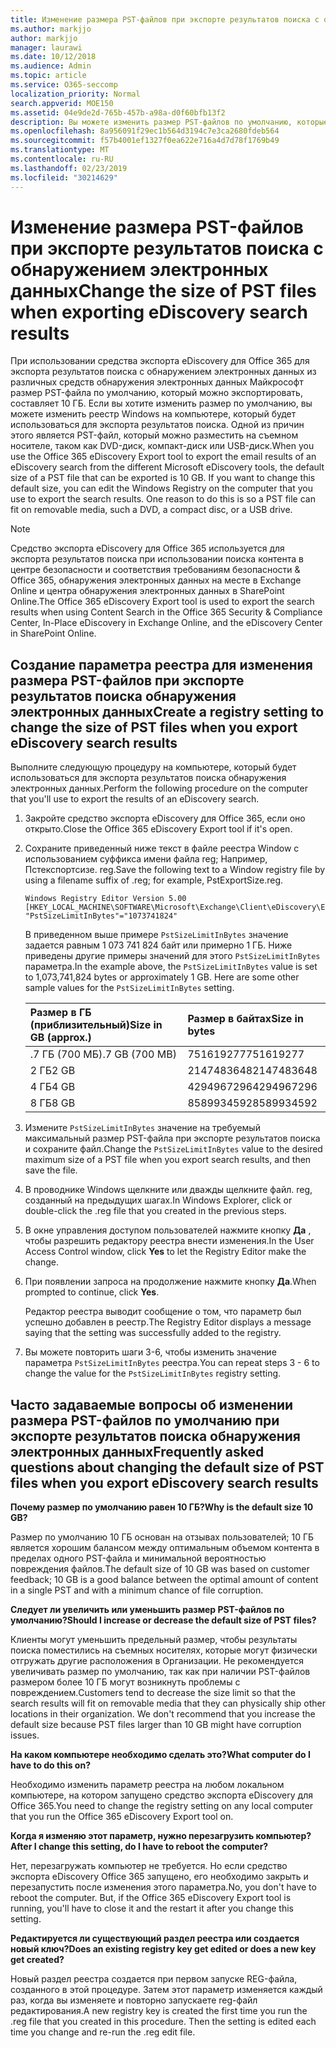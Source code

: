```yaml
---
title: Изменение размера PST-файлов при экспорте результатов поиска с обнаружением электронных данных
ms.author: markjjo
author: markjjo
manager: laurawi
ms.date: 10/12/2018
ms.audience: Admin
ms.topic: article
ms.service: O365-seccomp
localization_priority: Normal
search.appverid: MOE150
ms.assetid: 04e9de2d-765b-457b-a98a-d0f60bfb13f2
description: Вы можете изменить размер PST-файлов по умолчанию, которые будут загружаться на компьютер при экспорте результатов поиска обнаружения электронных данных.
ms.openlocfilehash: 8a956091f29ec1b564d3194c7e3ca2680fdeb564
ms.sourcegitcommit: f57b4001ef1327f0ea622e716a4d7d78f1769b49
ms.translationtype: MT
ms.contentlocale: ru-RU
ms.lasthandoff: 02/23/2019
ms.locfileid: "30214629"
---
```

# <a name="change-the-size-of-pst-files-when-exporting-ediscovery-search-results"></a><span data-ttu-id="acc71-103">Изменение размера PST-файлов при экспорте результатов поиска с обнаружением электронных данных</span><span class="sxs-lookup"><span data-stu-id="acc71-103">Change the size of PST files when exporting eDiscovery search results</span></span>

<span data-ttu-id="acc71-p101">При использовании средства экспорта eDiscovery для Office 365 для экспорта результатов поиска с обнаружением электронных данных из различных средств обнаружения электронных данных Майкрософт размер PST-файла по умолчанию, который можно экспортировать, составляет 10 ГБ. Если вы хотите изменить размер по умолчанию, вы можете изменить реестр Windows на компьютере, который будет использоваться для экспорта результатов поиска. Одной из причин этого является PST-файл, который можно разместить на съемном носителе, таком как DVD-диск, компакт-диск или USB-диск.</span><span class="sxs-lookup"><span data-stu-id="acc71-p101">When you use the Office 365 eDiscovery Export tool to export the email results of an eDiscovery search from the different Microsoft eDiscovery tools, the default size of a PST file that can be exported is 10 GB. If you want to change this default size, you can edit the Windows Registry on the computer that you use to export the search results. One reason to do this is so a PST file can fit on removable media, such a DVD, a compact disc, or a USB drive.</span></span> 
  
> [!NOTE]
>  <span data-ttu-id="acc71-107">Средство экспорта eDiscovery для Office 365 используется для экспорта результатов поиска при использовании поиска контента в центре безопасности и соответствия требованиям безопасности &amp; Office 365, обнаружения электронных данных на месте в Exchange Online и центра обнаружения электронных данных в SharePoint Online.</span><span class="sxs-lookup"><span data-stu-id="acc71-107">The Office 365 eDiscovery Export tool is used to export the search results when using Content Search in the Office 365 Security &amp; Compliance Center, In-Place eDiscovery in Exchange Online, and the eDiscovery Center in SharePoint Online.</span></span> 
  
## <a name="create-a-registry-setting-to-change-the-size-of-pst-files-when-you-export-ediscovery-search-results"></a><span data-ttu-id="acc71-108">Создание параметра реестра для изменения размера PST-файлов при экспорте результатов поиска обнаружения электронных данных</span><span class="sxs-lookup"><span data-stu-id="acc71-108">Create a registry setting to change the size of PST files when you export eDiscovery search results</span></span>

<span data-ttu-id="acc71-109">Выполните следующую процедуру на компьютере, который будет использоваться для экспорта результатов поиска обнаружения электронных данных.</span><span class="sxs-lookup"><span data-stu-id="acc71-109">Perform the following procedure on the computer that you'll use to export the results of an eDiscovery search.</span></span>
  
1. <span data-ttu-id="acc71-110">Закройте средство экспорта eDiscovery для Office 365, если оно открыто.</span><span class="sxs-lookup"><span data-stu-id="acc71-110">Close the Office 365 eDiscovery Export tool if it's open.</span></span> 
    
2. <span data-ttu-id="acc71-111">Сохраните приведенный ниже текст в файле реестра Window с использованием суффикса имени файла reg; Например, Пстекспортсизе. reg.</span><span class="sxs-lookup"><span data-stu-id="acc71-111">Save the following text to a Window registry file by using a filename suffix of .reg; for example, PstExportSize.reg.</span></span> 
    
    ```
    Windows Registry Editor Version 5.00
    [HKEY_LOCAL_MACHINE\SOFTWARE\Microsoft\Exchange\Client\eDiscovery\ExportTool]
    "PstSizeLimitInBytes"="1073741824"
    ```

    <span data-ttu-id="acc71-p102">В приведенном выше примере `PstSizeLimitInBytes` значение задается равным 1 073 741 824 байт или примерно 1 ГБ. Ниже приведены другие примеры значений для этого `PstSizeLimitInBytes` параметра.</span><span class="sxs-lookup"><span data-stu-id="acc71-p102">In the example above, the  `PstSizeLimitInBytes` value is set to 1,073,741,824 bytes or approximately 1 GB. Here are some other sample values for the  `PstSizeLimitInBytes` setting.</span></span> 
    
    |<span data-ttu-id="acc71-114">**Размер в ГБ (приблизительный)**</span><span class="sxs-lookup"><span data-stu-id="acc71-114">**Size in GB (approx.)**</span></span>|<span data-ttu-id="acc71-115">**Размер в байтах**</span><span class="sxs-lookup"><span data-stu-id="acc71-115">**Size in bytes**</span></span>|
    |:-----|:-----|
    |<span data-ttu-id="acc71-116">.7 ГБ (700 МБ)</span><span class="sxs-lookup"><span data-stu-id="acc71-116">.7 GB (700 MB)</span></span>  <br/> |<span data-ttu-id="acc71-117">751619277</span><span class="sxs-lookup"><span data-stu-id="acc71-117">751619277</span></span>  <br/> |
    |<span data-ttu-id="acc71-118">2 ГБ</span><span class="sxs-lookup"><span data-stu-id="acc71-118">2 GB</span></span>  <br/> |<span data-ttu-id="acc71-119">2147483648</span><span class="sxs-lookup"><span data-stu-id="acc71-119">2147483648</span></span>  <br/> |
    |<span data-ttu-id="acc71-120">4 ГБ</span><span class="sxs-lookup"><span data-stu-id="acc71-120">4 GB</span></span>  <br/> |<span data-ttu-id="acc71-121">4294967296</span><span class="sxs-lookup"><span data-stu-id="acc71-121">4294967296</span></span>  <br/> |
    |<span data-ttu-id="acc71-122">8 ГБ</span><span class="sxs-lookup"><span data-stu-id="acc71-122">8 GB</span></span>  <br/> |<span data-ttu-id="acc71-123">8589934592</span><span class="sxs-lookup"><span data-stu-id="acc71-123">8589934592</span></span>  <br/> |
   
3. <span data-ttu-id="acc71-124">Измените `PstSizeLimitInBytes` значение на требуемый максимальный размер PST-файла при экспорте результатов поиска и сохраните файл.</span><span class="sxs-lookup"><span data-stu-id="acc71-124">Change the `PstSizeLimitInBytes` value to the desired maximum size of a PST file when you export search results, and then save the file.</span></span> 
    
4. <span data-ttu-id="acc71-125">В проводнике Windows щелкните или дважды щелкните файл. reg, созданный на предыдущих шагах.</span><span class="sxs-lookup"><span data-stu-id="acc71-125">In Windows Explorer, click or double-click the .reg file that you created in the previous steps.</span></span>
    
5. <span data-ttu-id="acc71-126">В окне управления доступом пользователей нажмите кнопку **Да** , чтобы разрешить редактору реестра внести изменения.</span><span class="sxs-lookup"><span data-stu-id="acc71-126">In the User Access Control window, click **Yes** to let the Registry Editor make the change.</span></span> 
    
6. <span data-ttu-id="acc71-127">При появлении запроса на продолжение нажмите кнопку **Да**.</span><span class="sxs-lookup"><span data-stu-id="acc71-127">When prompted to continue, click **Yes**.</span></span>
    
    <span data-ttu-id="acc71-128">Редактор реестра выводит сообщение о том, что параметр был успешно добавлен в реестр.</span><span class="sxs-lookup"><span data-stu-id="acc71-128">The Registry Editor displays a message saying that the setting was successfully added to the registry.</span></span>
    
7. <span data-ttu-id="acc71-129">Вы можете повторить шаги 3-6, чтобы изменить значение параметра `PstSizeLimitInBytes` реестра.</span><span class="sxs-lookup"><span data-stu-id="acc71-129">You can repeat steps 3 - 6 to change the value for the  `PstSizeLimitInBytes` registry setting.</span></span> 
  
## <a name="frequently-asked-questions-about-changing-the-default-size-of-pst-files-when-you-export-ediscovery-search-results"></a><span data-ttu-id="acc71-130">Часто задаваемые вопросы об изменении размера PST-файлов по умолчанию при экспорте результатов поиска обнаружения электронных данных</span><span class="sxs-lookup"><span data-stu-id="acc71-130">Frequently asked questions about changing the default size of PST files when you export eDiscovery search results</span></span>

 <span data-ttu-id="acc71-131">**Почему размер по умолчанию равен 10 ГБ?**</span><span class="sxs-lookup"><span data-stu-id="acc71-131">**Why is the default size 10 GB?**</span></span>
  
<span data-ttu-id="acc71-132">Размер по умолчанию 10 ГБ основан на отзывах пользователей; 10 ГБ является хорошим балансом между оптимальным объемом контента в пределах одного PST-файла и минимальной вероятностью повреждения файлов.</span><span class="sxs-lookup"><span data-stu-id="acc71-132">The default size of 10 GB was based on customer feedback; 10 GB is a good balance between the optimal amount of content in a single PST and with a minimum chance of file corruption.</span></span>
  
 <span data-ttu-id="acc71-133">**Следует ли увеличить или уменьшить размер PST-файлов по умолчанию?**</span><span class="sxs-lookup"><span data-stu-id="acc71-133">**Should I increase or decrease the default size of PST files?**</span></span>
  
<span data-ttu-id="acc71-p103">Клиенты могут уменьшить предельный размер, чтобы результаты поиска поместились на съемных носителях, которые могут физически отгружать другие расположения в Организации. Не рекомендуется увеличивать размер по умолчанию, так как при наличии PST-файлов размером более 10 ГБ могут возникнуть проблемы с повреждением.</span><span class="sxs-lookup"><span data-stu-id="acc71-p103">Customers tend to decrease the size limit so that the search results will fit on removable media that they can physically ship other locations in their organization. We don't recommend that you increase the default size because PST files larger than 10 GB might have corruption issues.</span></span>
  
 <span data-ttu-id="acc71-136">**На каком компьютере необходимо сделать это?**</span><span class="sxs-lookup"><span data-stu-id="acc71-136">**What computer do I have to do this on?**</span></span>
  
<span data-ttu-id="acc71-137">Необходимо изменить параметр реестра на любом локальном компьютере, на котором запущено средство экспорта eDiscovery для Office 365.</span><span class="sxs-lookup"><span data-stu-id="acc71-137">You need to change the registry setting on any local computer that you run the Office 365 eDiscovery Export tool on.</span></span>
  
 <span data-ttu-id="acc71-138">**Когда я изменяю этот параметр, нужно перезагрузить компьютер?**</span><span class="sxs-lookup"><span data-stu-id="acc71-138">**After I change this setting, do I have to reboot the computer?**</span></span>
  
<span data-ttu-id="acc71-p104">Нет, перезагружать компьютер не требуется. Но если средство экспорта eDiscovery Office 365 запущено, его необходимо закрыть и перезапустить после изменения этого параметра.</span><span class="sxs-lookup"><span data-stu-id="acc71-p104">No, you don't have to reboot the computer. But, if the Office 365 eDiscovery Export tool is running, you'll have to close it and the restart it after you change this setting.</span></span>
  
 <span data-ttu-id="acc71-141">**Редактируется ли существующий раздел реестра или создается новый ключ?**</span><span class="sxs-lookup"><span data-stu-id="acc71-141">**Does an existing registry key get edited or does a new key get created?**</span></span>
  
<span data-ttu-id="acc71-p105">Новый раздел реестра создается при первом запуске REG-файла, созданного в этой процедуре. Затем этот параметр изменяется каждый раз, когда вы изменяете и повторно запускаете reg-файл редактирования.</span><span class="sxs-lookup"><span data-stu-id="acc71-p105">A new registry key is created the first time you run the .reg file that you created in this procedure. Then the setting is edited each time you change and re-run the .reg edit file.</span></span>
